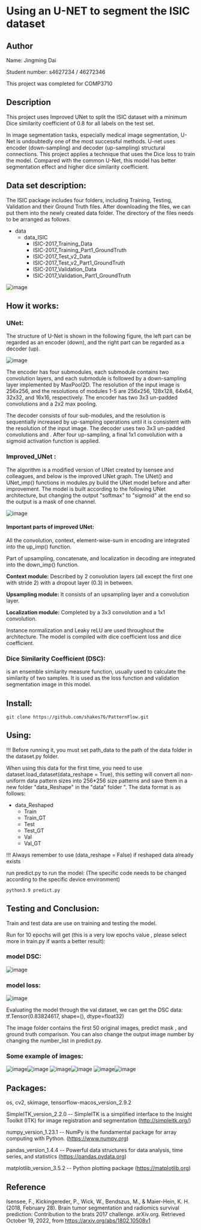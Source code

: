 
# Using an U-NET to segment the ISIC dataset


## Author
Name: Jingming Dai 

Student number: s4627234 / 46272346

This project was completed for COMP3710



## Description
This project uses Improved UNet to split the ISIC dataset with a minimum Dice similarity coefficient of 0.8 for all labels on the test set. 

In image segmentation tasks, especially medical image segmentation, U-Net is undoubtedly one of the most successful methods. U-net uses encoder (down-sampling) and decoder (up-sampling) structural connections. This project applies a technique that uses the Dice loss to train the model. Compared with the common U-Net, this model has better segmentation effect and higher dice similarity coefficient.


## Data set description:
The ISIC package includes four folders, including Training, Testing, Validation and their Ground Truth files. After downloading the files, we can put them into the newly created data folder. The directory of the files needs to be arranged as follows.

* data
    * data_ISIC
        * ISIC-2017_Training_Data
        * ISIC-2017_Training_Part1_GroundTruth
        * ISIC-2017_Test_v2_Data
        * ISIC-2017_Test_v2_Part1_GroundTruth
        * ISIC-2017_Validation_Data
        * ISIC-2017_Validation_Part1_GroundTruth

![image](./images/data_image_example.png)


## How it works:

### UNet:
The structure of U-Net is shown in the following figure, the left part can be regarded as an encoder (down), and the right part can be regarded as a decoder (up).

![image](./images/model256.png)

The encoder has four submodules, each submodule contains two convolution layers, and each submodule is followed by a down-sampling layer implemented by MaxPool2D. The resolution of the input image is 256x256, and the resolutions of modules 1-5 are 256x256, 128x128, 64x64, 32x32, and 16x16, respectively. The encoder has two 3x3 un-padded convolutions and a 2x2 max pooling. 

The decoder consists of four sub-modules, and the resolution is sequentially increased by up-sampling operations until it is consistent with the resolution of the input image. The decoder uses two 3x3 un-padded convolutions and . After four up-sampling, a final 1x1 convolution with a sigmoid activation function is applied.


### Improved_UNet : 
The algorithm is a modified version of UNet created by Isensee and colleagues, and below is the improved UNet graph. The UNet() and UNet_imp() functions in modules.py build the UNet model before and after improvement. The model is built according to the following UNet architecture, but changing the output "softmax" to "sigmoid" at the end so the output is a mask of one channel.

![image](./images/model_imp.png)

#### Important parts of improved UNet:

All the convolution, context, element-wise-sum in encoding are integrated into the up_imp() function.

Part of upsampling, concatenate, and localization in decoding are integrated into the down_imp() function.

__Context module:__
Described by 2 convolution layers (all except the first one with stride 2) with a dropout layer (0.3) in between.

__Upsampling module:__
It consists of an upsampling layer and a convolution layer.

__Localization module:__
Completed by a 3x3 convolution and a 1x1 convolution.

Instance normalization and Leaky reLU are used throughout the architecture. The model is compiled with dice coefficient loss and dice coefficient.


### Dice Similarity Coefficient (DSC):
is an ensemble similarity measure function, usually used to calculate the similarity of two samples. It is used as the loss function and validation segmentation image in this model.


## Install: 
``` 
git clone https://github.com/shakes76/PatternFlow.git 
```


## Using: 
!!! Before running it, you must set path_data to the path of the data folder in the dataset.py folder.

When using this data for the first time, you need to use dataset.load_dataset(data_reshape = True), this setting will convert all non-uniform data pattern sizes into 256*256 size patterns and save them in a new folder "data_Reshape" in the "data" folder ". The data format is as follows:

* data_Reshaped
    * Train
    * Train_GT
    * Test
    * Test_GT
    * Val
    * Val_GT

!!! Always remember to use (data_reshape = False) if reshaped data already exists

run predict.py to run the model:
(The specific code needs to be changed according to the specific device environment)
```
python3.9 predict.py
```

## Testing and Conclusion: 
Train and test data are use on training and testing the model.

Run for 10 epochs will get (this is a very low epochs value
, please select more in train.py if wants a better result):

### model DSC:

![image](./images/DSC.png)


### model loss:

![image](./images/loss.png)


Evaluating the model through the val dataset, we can get the DSC data:
tf.Tensor(0.83824617, shape=(), dtype=float32)

The image folder contains the first 50 original images, predict mask , and ground truth comparison. You can also change the output image number by changing the number_list in predict.py.

### Some example of images:
![image](./images/output0.png)![image](./images/output2.png)
![image](./images/output5.png)![image](./images/output10.png)
![image](./images/output13.png)![image](./images/output37.png)


## Packages:
os, cv2, skimage, tensorflow-macos_version_2.9.2

SimpleITK_version_2.2.0
-- SimpleITK is a simplified interface to the Insight Toolkit (ITK) for image registration and segmentation
(http://simpleitk.org/)

numpy_version_1.23.1
-- NumPy is the fundamental package for array computing with Python.
(https://www.numpy.org)

pandas_version_1.4.4
-- Powerful data structures for data analysis, time series, and statistics
(https://pandas.pydata.org)

matplotlib_version_3.5.2
-- Python plotting package
(https://matplotlib.org)


## Reference

Isensee, F., Kickingereder, P., Wick, W., Bendszus, M., &amp; Maier-Hein, K. H. (2018, February 28). Brain tumor segmentation and radiomics survival prediction: Contribution to the brats 2017 challenge. arXiv.org. Retrieved October 19, 2022, from https://arxiv.org/abs/1802.10508v1 